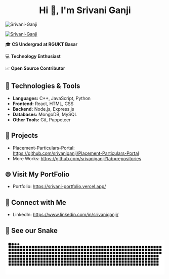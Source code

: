 <h1 align="center">Hi 👋, I'm Srivani Ganji</h1>

<p align="left"> <img src="https://komarev.com/ghpvc/?username=srivaniganji&label=Profile%20views&color=0e75b6&style=flat" alt="Srivani-Ganji" /> </p>

<p align="left"> <a href="https://github.com/ryo-ma/github-profile-trophy"><img src="https://github-profile-trophy.vercel.app/?username=srivaniganji" alt="Srivani-Ganji" /></a> </p>



🎓 **CS Undergrad at RGUKT Basar**

💻 **Technology Enthusiast**

📈 **Open Source Contributor**

## 🔧 Technologies & Tools

- **Languages:** C++, JavaScript, Python
- **Frontend:** React, HTML, CSS
- **Backend:** Node.js, Express.js
- **Databases:** MongoDB, MySQL
- **Other Tools:** Git, Puppeteer

<!--
## 📊 GitHub Stats
<p><img align="center" src="https://github-readme-streak-stats.herokuapp.com/?user=srivaniganji&" alt="Srivani-Ganji" /></p>


## 🔥 GitHub Contributions
<p>&nbsp;<img align="center" src="https://github-readme-stats.vercel.app/api?username=srivaniganji&show_icons=true&locale=en" alt="Srivani-Ganji" /></p>


## 📈 Most Used Languages

<p><img align="center" src="https://github-readme-stats.vercel.app/api/top-langs?username=srivaniganji&show_icons=true&locale=en&layout=compact" alt="Srivani-Ganji" /></p>
-->
## 🚀 Projects

- Placement-Particulars-Portal: https://github.com/srivaniganji/Placement-Particulars-Portal
- More Works: https://github.com/srivaniganji?tab=repositories

## 🌐 Visit My PortFolio

- Portfolio: https://srivani-portfolio.vercel.app/

## 🤝 Connect with Me

- LinkedIn: https://www.linkedin.com/in/srivaniganji/


## 🐍 See our Snake

<p align="center">
 <img width="1000" src="/snake.svg" alt="snake"/>
</p>


